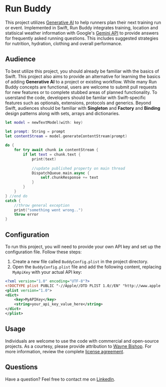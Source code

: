 Run Buddy
====================

This project utilizes [Generative AI](https://www.linkedin.com/in/waynebishop) to help runners plan their next training run or event. Implemented in Swift, Run Buddy integrates training, location and statisical weather information with Google's [Gemini API](https://ai.google.dev) to provide answers for frequently asked running questions. This includes suggested strategies for nutrition, hydration, clothing and overall performance. 

Audience
---------------------

To best utilize this project, you should already be familiar with the basics of Swift. This project also aims to provide an alternative for learning the basics of adding **Generative AI** to a project or existing workflow. While many Run Buddy concepts are functional, users are welcome to submit pull requests for new features or to complete stubbed areas of planned functionality. To userstand the code, developers should be familar with Swift-specific features such as optionals, extensions, protocols and generics. Beyond Swift, audiences should be familiar with **Singleton** and **Factory** and **Binding** design patterns along with sets, arrays and dictionaries.

```swift 
let model = newTextModel(with: key)

let prompt: String = prompt
let contentStream = model.generateContentStream(prompt)
        
do {
    for try await chunk in contentStream {
        if let text = chunk.text {
            print(text)
            
            //update published property on main thread
            DispatchQueue.main.async {
                self.chunkResponse += text
            }
        }
    }
} //end do
catch {
    //throw general exception
    print("something went wrong..")
    throw error
}
```

Configuration
---------------------

To run this project, you will need to provide your own API key and set up the configuration file. Follow these steps:

1. Create a new file called `BuddyConfig.plist` in the project directory.
2. Open the `BuddyConfig.plist` file and add the following content, replacing `MyApiKey` with your actual API key:

```xml
<?xml version="1.0" encoding="UTF-8"?>
<!DOCTYPE plist PUBLIC "-//Apple//DTD PLIST 1.0//EN" "http://www.apple.com/DTDs/PropertyList-1.0.dtd">
<plist version="1.0">
<dict>
    <key>MyAPIKey</key>
    <string>your_api_key_value_here</string>
</dict>
</plist>
```

Usage
--------------------

Individuals are welcome to use the code with commercial and open-source projects. As a courtesy, please provide attribution to [Wayne Bishop](https://www.linkedin.com/in/waynebishop). For more information, review the complete [license agreement](https://github.com/waynewbishop/SwiftStructures/blob/master/License.md). 


Questions
--------------------

Have a question? Feel free to contact me on [LinkedIn](https://www.linkedin.com/in/waynebishop)</a>.
